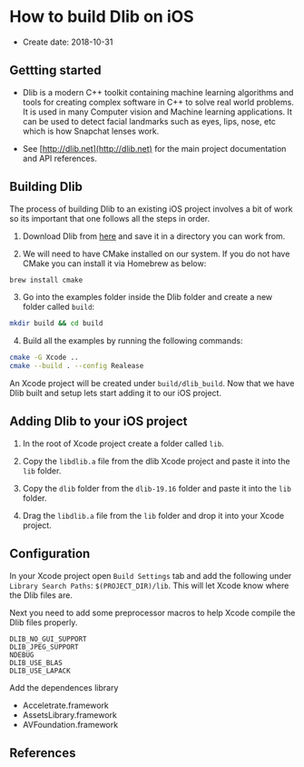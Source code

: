 # How to build Dlib on iOS

* Create date: 2018-10-31

## Gettting started

* Dlib is a modern C++ toolkit containing machine learning algorithms and tools for creating complex software in C++ to solve real world problems. It is used in many Computer vision and Machine learning applications. It can be used to detect facial landmarks such as eyes, lips, nose, etc which is how Snapchat lenses work.

* See [http://dlib.net](http://dlib.net) for the main project documentation and API references.

## Building Dlib

The process of building Dlib to an existing iOS project involves a bit of work so its important that one follows all the steps in order.

1. Download Dlib from [here](http://dlib.net/) and save it in a directory you can work from.

2. We will need to have CMake installed on our system. If you do not have CMake you can install it via Homebrew as below:
```bash
brew install cmake
```

3. Go into the examples folder inside the Dlib folder and create a new folder called `build`:
```bash
mkdir build && cd build
```

4. Build all the examples by running the following commands:
```bash
cmake -G Xcode ..
cmake --build . --config Realease
```

An Xcode project will be created under `build/dlib_build`. Now that we have Dlib built and setup lets start adding it to our iOS project.

## Adding Dlib to your iOS project

1. In the root of Xcode project create a folder called `lib`.

2. Copy the `libdlib.a` file from the dlib Xcode project and paste it into the `lib` folder.

3. Copy the `dlib` folder from the `dlib-19.16` folder and paste it into the `lib` folder.

4. Drag the `libdlib.a` file from the `lib` folder and drop it into your Xcode project.

## Configuration

In your Xcode project open `Build Settings` tab and add the following under `Library Search Paths`: `$(PROJECT_DIR)/lib`. This will let Xcode know where the Dlib files are.

Next you need to add some preprocessor macros to help Xcode compile the Dlib files properly.

```
DLIB_NO_GUI_SUPPORT
DLIB_JPEG_SUPPORT
NDEBUG
DLIB_USE_BLAS
DLIB_USE_LAPACK
```

Add the dependences library

* Acceletrate.framework
* AssetsLibrary.framework
* AVFoundation.framework

## References
